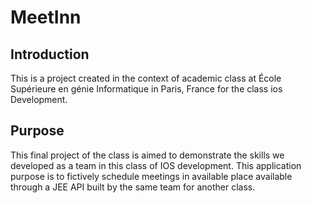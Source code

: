 # MeetInn

## Introduction

This is a project created in the context of academic class at École Supérieure en génie Informatique in Paris, France for the class ios Development.

## Purpose

This final project of the class is aimed to demonstrate the skills we developed as a team in this class of IOS development. This application purpose is to fictively schedule meetings in available place available through a JEE API built by the same team for another class.